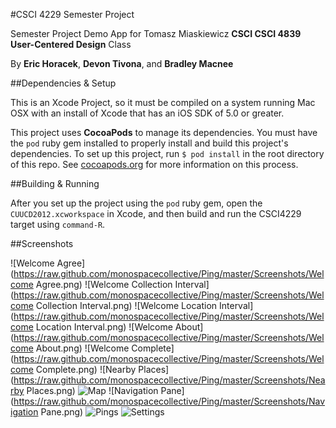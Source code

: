 #CSCI 4229 Semester Project

Semester Project Demo App for Tomasz Miaskiewicz **CSCI CSCI 4839 User-Centered Design** Class

By **Eric Horacek**, **Devon Tivona**, and **Bradley Macnee**

##Dependencies & Setup

This is an Xcode Project, so it must be compiled on a system running Mac OSX with an install of Xcode that has an iOS SDK of 5.0 or greater.

This project uses **CocoaPods** to manage its dependencies. You must have the `pod` ruby gem installed to properly install and build this project's dependencies. To set up this project, run `$ pod install` in the root directory of this repo. See [cocoapods.org](http://cocoapods.org) for more information on this process.

##Building & Running

After you set up the project using the `pod` ruby gem, open the `CUUCD2012.xcworkspace` in Xcode, and then build and run the CSCI4229 target using `command-R`.

##Screenshots

![Welcome Agree](https://raw.github.com/monospacecollective/Ping/master/Screenshots/Welcome Agree.png)
![Welcome Collection Interval](https://raw.github.com/monospacecollective/Ping/master/Screenshots/Welcome Collection Interval.png)
![Welcome Location Interval](https://raw.github.com/monospacecollective/Ping/master/Screenshots/Welcome Location Interval.png)
![Welcome About](https://raw.github.com/monospacecollective/Ping/master/Screenshots/Welcome About.png)
![Welcome Complete](https://raw.github.com/monospacecollective/Ping/master/Screenshots/Welcome Complete.png)
![Nearby Places](https://raw.github.com/monospacecollective/Ping/master/Screenshots/Nearby Places.png)
![Map](https://raw.github.com/monospacecollective/Ping/master/Screenshots/Map.png)
![Navigation Pane](https://raw.github.com/monospacecollective/Ping/master/Screenshots/Navigation Pane.png)
![Pings](https://raw.github.com/monospacecollective/Ping/master/Screenshots/Pings.png)
![Settings](https://raw.github.com/monospacecollective/Ping/master/Screenshots/Settings.png)
